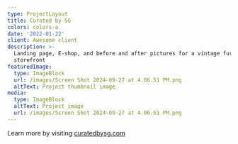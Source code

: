 ```yaml
---
type: ProjectLayout
title: Curated by SG
colors: colors-a
date: '2022-01-22'
client: Awesome client
description: >-
  Landing page, E-shop, and before and after pictures for a vintage furniture
  storefront
featuredImage:
  type: ImageBlock
  url: /images/Screen Shot 2024-09-27 at 4.06.51 PM.png
  altText: Project thumbnail image
media:
  type: ImageBlock
  altText: Project image
  url: /images/Screen Shot 2024-09-27 at 4.06.51 PM.png
---
```

Learn more by visiting [curatedbysg.com](https://curatedbysg.com/)
